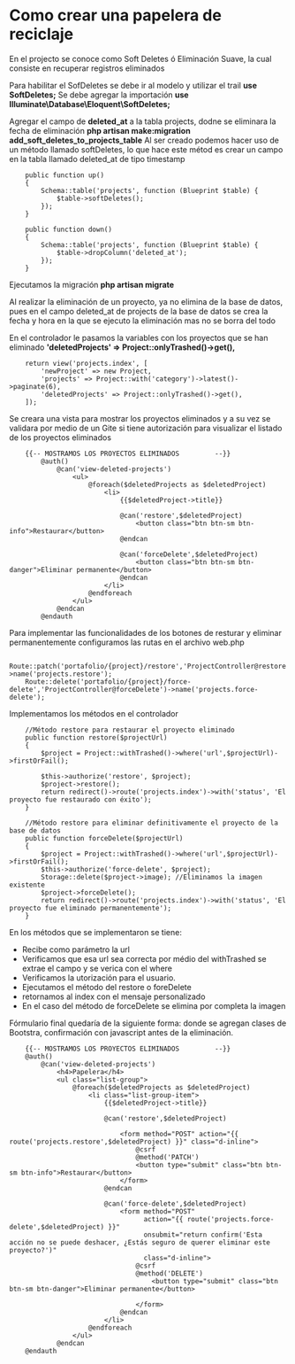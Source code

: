 # Como crear una papelera de reciclaje

En el projecto se conoce como Soft Deletes ó Eliminación Suave, la cual consiste en recuperar registros eliminados 

Para habilitar el SofDeletes se debe ir al modelo y utilizar el trail
**use SoftDeletes;**
Se debe agregar la importación
**use Illuminate\Database\Eloquent\SoftDeletes;**

Agregar el campo de **deleted_at** a la tabla projects, dodne se eliminara la fecha de eliminación
**php artisan make:migration add_soft_deletes_to_projects_table**
Al ser creado podemos hacer uso de un método llamado softDeletes, lo que hace este métod es crear un campo 
en la tabla llamado deleted_at de tipo timestamp
~~~
    public function up()
    {
        Schema::table('projects', function (Blueprint $table) {
            $table->softDeletes();
        });
    }

    public function down()
    {
        Schema::table('projects', function (Blueprint $table) {
            $table->dropColumn('deleted_at');
        });
    }
~~~
Ejecutamos la migración 
**php artisan migrate**

Al realizar la eliminación de un proyecto, ya no elimina de la base de datos, pues en el campo deleted_at de projects de 
la base de datos se crea la fecha y hora en la que se ejecuto la eliminación mas no se borra del todo 

En el controlador le pasamos la variables con los proyectos que se han eliminado
**'deletedProjects' => Project::onlyTrashed()->get(),**
~~~
    return view('projects.index', [
        'newProject' => new Project,
        'projects' => Project::with('category')->latest()->paginate(6),
        'deletedProjects' => Project::onlyTrashed()->get(),
    ]);
~~~


Se creara una vista para mostrar los proyectos  eliminados y a su vez se validara por medio de un Gite si tiene 
autorización para visualizar el listado de los proyectos eliminados
~~~
    {{-- MOSTRAMOS LOS PROYECTOS ELIMINADOS         --}}
        @auth()
            @can('view-deleted-projects')
                <ul>
                    @foreach($deletedProjects as $deletedProject)
                        <li>
                            {{$deletedProject->title}}

                            @can('restore',$deletedProject)
                                <button class="btn btn-sm btn-info">Restaurar</button>
                            @endcan

                            @can('forceDelete',$deletedProject)
                                <button class="btn btn-sm btn-danger">Eliminar permanente</button>
                            @endcan
                        </li>
                    @endforeach
                </ul>
            @endcan
        @endauth
~~~
Para implementar las funcionalidades de los botones de resturar y eliminar permanentemente configuramos las rutas en el archivo web.php
~~~
    Route::patch('portafolio/{project}/restore','ProjectController@restore')->name('projects.restore');
    Route::delete('portafolio/{project}/force-delete','ProjectController@forceDelete')->name('projects.force-delete');
~~~
Implementamos los métodos en el controlador 
~~~
    //Método restore para restaurar el proyecto eliminado
    public function restore($projectUrl)
    {
        $project = Project::withTrashed()->where('url',$projectUrl)->firstOrFail();

        $this->authorize('restore', $project);
        $project->restore();
        return redirect()->route('projects.index')->with('status', 'El proyecto fue restaurado con éxito');
    }

    //Método restore para eliminar definitivamente el proyecto de la base de datos
    public function forceDelete($projectUrl)
    {
        $project = Project::withTrashed()->where('url',$projectUrl)->firstOrFail();
        $this->authorize('force-delete', $project);
        Storage::delete($project->image); //Eliminamos la imagen existente
        $project->forceDelete();
        return redirect()->route('projects.index')->with('status', 'El proyecto fue eliminado permanentemente');
    }
~~~
En los métodos que se implementaron se tiene: 
- Recibe como parámetro la url
- Verificamos que esa url sea correcta por médio del withTrashed se extrae el campo y se verica con el where
- Verificamos la utorización para el usuario. 
- Ejecutamos el método del restore o foreDelete
- retornamos al index con el mensaje personalizado
- En el caso del método de forceDelete se elimina por completa la imagen 

Fórmulario final quedaría de la siguiente forma: 
donde se agregan clases de Bootstra, confirmación con javascript antes de la eliminación. 
~~~
    {{-- MOSTRAMOS LOS PROYECTOS ELIMINADOS         --}}
    @auth()
        @can('view-deleted-projects')
            <h4>Papelera</h4>
            <ul class="list-group">
                @foreach($deletedProjects as $deletedProject)
                    <li class="list-group-item">
                        {{$deletedProject->title}}

                        @can('restore',$deletedProject)

                            <form method="POST" action="{{ route('projects.restore',$deletedProject) }}" class="d-inline">
                                @csrf
                                @method('PATCH')
                                <button type="submit" class="btn btn-sm btn-info">Restaurar</button>
                            </form>
                        @endcan

                        @can('force-delete',$deletedProject)
                            <form method="POST"
                                  action="{{ route('projects.force-delete',$deletedProject) }}"
                                  onsubmit="return confirm('Esta acción no se puede deshacer, ¿Estás seguro de querer eliminar este proyecto?')"
                                  class="d-inline">
                                @csrf
                                @method('DELETE')
                                    <button type="submit" class="btn btn-sm btn-danger">Eliminar permanente</button>

                                </form>
                            @endcan
                        </li>
                    @endforeach
                </ul>
            @endcan
    @endauth
~~~




